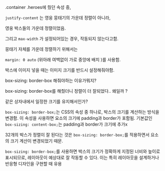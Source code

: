 .container .heroes에 줬던 속성 중,

`justify-content` 는 영웅 뭉태기의 가운데 정렬이 아니라,

영웅 박스들의 가운데 정렬이었음.

그리고 `max-width` 가 설정되어있는 경우, 작동되지 않는다고함.

뭉태기 자체를 가운데 정렬하기 위해서는

`margin: 0 auto` (위아래 여백없이 가로 중앙에 배치 )를 사용함.

박스에 이미지 넣을 때는 이미지 크기를 반드시 설정해줘야함.

box-sizing: border-box 해줘야하는 이유가뭐지?

box-sizing: border-box를 해줬더니 정렬이 더 잘되었다.. 왜일까 ?

같은 상자내에서 일정한 크기를 유지해서인가?

`box-sizing: border-box;`는 CSS의 속성 중 하나로, 박스의 크기를 계산하는 방식을 변경함. 이 속성을 사용하면 요소의 크기에 padding과 border가 포함됨. 기본값인 `box-sizing: content-box;`는 padding과 border가 크기에 추가x

32개의 박스가 정렬이 잘 된다는 것은 `box-sizing: border-box;`를 적용하면서 요소의 크기 계산이 변경되었기 때문. 

`box-sizing: border-box;`를 사용하면 박스의 크기가 정확하게 지정된 너비와 높이로 표시되므로, 레이아웃이 예상대로 잘 작동할 수 있다. 이는 특히 레이아웃을 설계하거나 반응형 디자인을 구현할 때 유용
